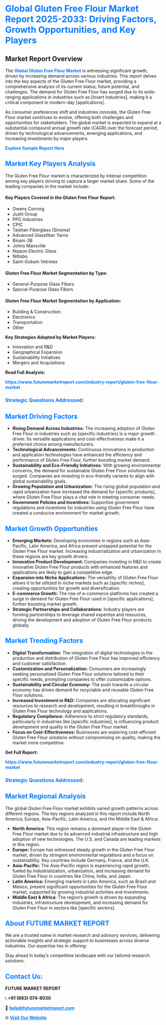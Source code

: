 <h1 style="color: #007BFF;">Global Gluten Free Flour Market Report 2025-2033: Driving Factors, Growth Opportunities, and Key Players</h1>

<section id="overview">
<h2>Market Report Overview</h2>
<p>The <a href="https://www.futuremarketreport.com/industry-report/gluten-free-flour-market" style="color: #007BFF; text-decoration: none;"><strong>Global Gluten Free Flour Market</strong></a> is witnessing significant growth, driven by increasing demand across various industries. This report delves into the key aspects of the Gluten Free Flour market, providing a comprehensive analysis of its current status, future potential, and challenges. The demand for Gluten Free Flour has surged due to its wide-ranging applications in industries such as [insert industries], making it a critical component in modern-day [applications].</p>
<p>As consumer preferences shift and industries innovate, the Gluten Free Flour market continues to evolve, offering both challenges and opportunities for stakeholders. The global market is expected to expand at a substantial compound annual growth rate (CAGR) over the forecast period, driven by technological advancements, emerging applications, and increasing investments by major players.</p>
</section>

<section id="overview">
<p><a href="https://www.futuremarketreport.com/request-sample/reportId=35918" style="color: #007BFF; text-decoration: none;"><strong>Explore Sample Report Here</strong></a></p>
</section>

<section id="key-players">
<h2 style="color: #007BFF;">Market Key Players Analysis</h2>
<p>The Gluten Free Flour market is characterized by intense competition among key players striving to capture a larger market share. Some of the leading companies in the market include:</p>
<h4>Key Players Covered in the Gluten Free Flour Report:</h4>
<ul><li>Owens Corning</li><li>Jushi Group</li><li>PPG Industries</li><li>CPIC</li><li>Taishan Fiberglass (Sinoma)</li><li>Advanced Glassfiber Yarns</li><li>Binani-3B</li><li>Johns Mansville</li><li>Nippon Electric Glass</li><li>Nittobo</li><li>Saint-Gobain Vetrotex</li></ul>
<h4>Gluten Free Flour Market Segmentation by Type:</h4>
<ul><li>General-Purpose Glass Fibers</li><li>Special-Purpose Glass Fibers</li></ul>

<h4>Gluten Free Flour Market Segmentation by Application:</h4>
<ul><li>Building &amp; Construction</li><li>Electronics</li><li>Transportation</li><li>Other</li></ul>
<p><strong>Key Strategies Adopted by Market Players:</strong></p>
<ul>
<li>Innovation and R&D</li>
<li>Geographical Expansion</li>
<li>Sustainability Initiatives</li>
<li>Mergers and Acquisitions</li>
</ul>
</section>

<section>
<p><strong>Read Full Analysis: </strong></p><a href="https://www.futuremarketreport.com/industry-report/gluten-free-flour-market" style="color: #007BFF; text-decoration: none;"><strong>https://www.futuremarketreport.com/industry-report/gluten-free-flour-market</strong></a>
<h3 style="color: #007BFF;">Strategic Questions Addressed:</h3>
</section>

<section id="driving-factors">
<h2 style="color: #007BFF;">Market Driving Factors</h2>
<ul>
<li><strong>Rising Demand Across Industries:</strong> The increasing adoption of Gluten Free Flour in industries such as [specific industries] is a major growth driver. Its versatile applications and cost-effectiveness make it a preferred choice among manufacturers.</li>
<li><strong>Technological Advancements:</strong> Continuous innovations in production and application technologies have enhanced the efficiency and performance of Gluten Free Flour, further boosting market demand.</li>
<li><strong>Sustainability and Eco-Friendly Initiatives:</strong> With growing environmental concerns, the demand for sustainable Gluten Free Flour solutions has surged. Companies are investing in eco-friendly variants to align with global sustainability goals.</li>
<li><strong>Growing Population and Urbanization:</strong> The rising global population and rapid urbanization have increased the demand for [specific products], where Gluten Free Flour plays a vital role in meeting consumer needs.</li>
<li><strong>Government Policies and Incentives:</strong> Supportive government regulations and incentives for industries using Gluten Free Flour have created a conducive environment for market growth.</li>
</ul>
</section>

<section id="growth-opportunities">
<h2 style="color: #007BFF;">Market Growth Opportunities</h2>
<ul>
<li><strong>Emerging Markets:</strong> Developing economies in regions such as Asia-Pacific, Latin America, and Africa present untapped potential for the Gluten Free Flour market. Increasing industrialization and urbanization in these regions are key growth drivers.</li>
<li><strong>Innovative Product Development:</strong> Companies investing in R&D to create innovative Gluten Free Flour products with enhanced features and applications are likely to gain a competitive edge.</li>
<li><strong>Expansion into Niche Applications:</strong> The versatility of Gluten Free Flour allows it to be utilized in niche markets such as [specific niches], creating opportunities for growth and diversification.</li>
<li><strong>E-commerce Growth:</strong> The rise of e-commerce platforms has created a surge in demand for Gluten Free Flour used in [specific applications], further boosting market growth.</li>
<li><strong>Strategic Partnerships and Collaborations:</strong> Industry players are forming partnerships to leverage shared expertise and resources, driving the development and adoption of Gluten Free Flour products globally.</li>
</ul>
</section>

<section id="trending-factors">
<h2 style="color: #007BFF;">Market Trending Factors</h2>
<ul>
<li><strong>Digital Transformation:</strong> The integration of digital technologies in the production and distribution of Gluten Free Flour has improved efficiency and customer satisfaction.</li>
<li><strong>Customization and Personalization:</strong> Consumers are increasingly seeking personalized Gluten Free Flour solutions tailored to their specific needs, prompting companies to offer customizable options.</li>
<li><strong>Sustainability and Circular Economy:</strong> The push towards a circular economy has driven demand for recyclable and reusable Gluten Free Flour solutions.</li>
<li><strong>Increased Investment in R&D:</strong> Companies are allocating significant resources to research and development, resulting in breakthroughs in Gluten Free Flour technology and applications.</li>
<li><strong>Regulatory Compliance:</strong> Adherence to strict regulatory standards, particularly in industries like [specific industries], is influencing product development and quality in the Gluten Free Flour market.</li>
<li><strong>Focus on Cost-Effectiveness:</strong> Businesses are exploring cost-efficient Gluten Free Flour solutions without compromising on quality, making the market more competitive.</li>
</ul>
</section>

<section>
<p><strong>Get Full Report: </strong></p><a href="https://www.futuremarketreport.com/industry-report/gluten-free-flour-market" style="color: #007BFF; text-decoration: none;"><strong>https://www.futuremarketreport.com/industry-report/gluten-free-flour-market</strong></a>
<h3 style="color: #007BFF;">Strategic Questions Addressed:</h3>
</section>


<section id="regional-analysis">
<h2 style="color: #007BFF;">Market Regional Analysis</h2>
<p>The global Gluten Free Flour market exhibits varied growth patterns across different regions. The key regions analyzed in this report include North America, Europe, Asia-Pacific, Latin America, and the Middle East & Africa:</p>
<ul>
<li><strong>North America:</strong> This region remains a dominant player in the Gluten Free Flour market due to its advanced industrial infrastructure and high adoption of new technologies. The U.S. and Canada are leading markets in this region.</li>
<li><strong>Europe:</strong> Europe has witnessed steady growth in the Gluten Free Flour market, driven by stringent environmental regulations and a focus on sustainability. Key countries include Germany, France, and the U.K.</li>
<li><strong>Asia-Pacific:</strong> The Asia-Pacific region is experiencing rapid growth, fueled by industrialization, urbanization, and increasing demand for Gluten Free Flour in countries like China, India, and Japan.</li>
<li><strong>Latin America:</strong> Emerging markets in Latin America, such as Brazil and Mexico, present significant opportunities for the Gluten Free Flour market, supported by growing industrial activities and investments.</li>
<li><strong>Middle East & Africa:</strong> The region’s growth is driven by expanding industries, infrastructure development, and increasing demand for Gluten Free Flour in sectors like [specific sectors].</li>
</ul>
</section>

<footer>
<h2 style="color: #007BFF;">About FUTURE MARKET REPORT</h2>
<p>We are a trusted name in market research and advisory services, delivering actionable insights and strategic support to businesses across diverse industries. Our expertise lies in offering:</p>

<p>Stay ahead in today’s competitive landscape with our tailored research solutions.</p>

<h2 style="color: #007BFF;">Contact Us:</h2>
<p><strong>FUTURE MARKET REPORT</strong></p>
<p>📞 <strong>+91 (883) 074-8030</strong></p>
<p>📧 <strong><a href="mailto:help@futuremarketreport.com" style="color: #007BFF;">help@futuremarketreport.com</a></strong></p>
<p>🌐 <strong><a href="https://www.futuremarketreport.com/" style="color: #007BFF;">Visit Our Website</a></strong></p>
</footer>